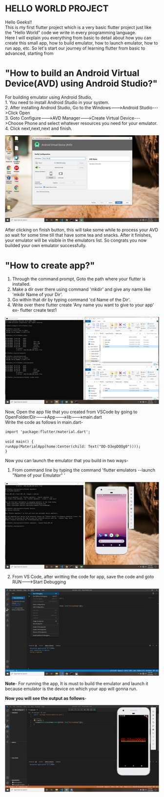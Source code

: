 
# HELLO WORLD PROJECT 
  Hello Geeks!! 
  <br>This is my first flutter project which is a very basic flutter project just like the "Hello World" code we write in every programming language. <br>Here I will explain you             everything from basic to detail about how you can create this small app, how to build emulator, how to launch emulator, how to run app, etc. 
                       So let's start our journey of learning flutter from basic to advanced, starting from 
                       
# "How to build an Android Virtual Device(AVD) using Android Studio?"
                                
                                
  For building emulator using Android Studio, 
  <br> 1. You need to install Android Studio in your system.
  <br> 2. After installing Android Studio, Go to the Windows--->Android Studio--->Click Open
  <br> 3. Goto Configure--->AVD Manager--->Create Virtual Device--->Choose Phone and select whatever resources you need for your emulator.
  <br> 4. Click next,next,next and finish.
  
     
   ![](Images/emulator_build_6.png)
   
   After clicking on finish button, this will take some while to process your AVD so wait for some time till that have some tea and snacks. After it finishes, your emulator will    be visible in the emulators list. So congrats you now builded your own emulator successfully. 
      
   # "How to create app?"
   
   1. Through the command prompt, Goto the path where your flutter is installed. 
   2. Make a dir over there using command 'mkdir' and give any name like 'mkdir Name of your Dir'.
   3. Go within that dir by typing command 'cd Name of the Dir'.
   4. Write over there flutter create 'Any name you want to give to your app' ex- flutter create test1
   
   ![](Images/creating_app.png)
   
   Now, Open the app file that you created from VSCode by going to OpenFolder/Dir--->App--->lib--->main.dart
   <br>Write the code as follows in main.dart-
    
    import 'package:flutter/material.dart';

    void main() {
    runApp(MaterialApp(home:Center(child: Text("DD-D3epDOOg0"))));
    }
    
    
   Now you can launch the emulator that you build in two ways-
   1. From command line by typing the command 'flutter emulators --launch "Name of your Emulator" '
   
   
   ![](Images/emulator_launch_1_method.png)
   
   2. From VS Code, after writting the code for app, save the code and goto RUN--->Start Debugging
   
   ![](Images/emulator_launch_2_method.png)
   
   <b>Note</b>- For running the app, It is must to build the emulator and launch it because emulator is the device on which your app will gonna run. 
   
   <b>Now you will see the output as follows</b>-
   
  
  ![](Images/Hello-World-Image.png)
  
  
  
  
      
